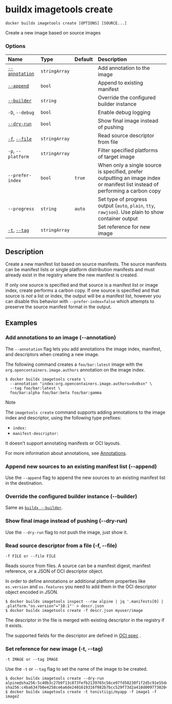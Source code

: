 # buildx imagetools create

```text
docker buildx imagetools create [OPTIONS] [SOURCE...]
```

<!---MARKER_GEN_START-->
Create a new image based on source images

### Options

| Name                             | Type          | Default | Description                                                                                                                   |
|:---------------------------------|:--------------|:--------|:------------------------------------------------------------------------------------------------------------------------------|
| [`--annotation`](#annotation)    | `stringArray` |         | Add annotation to the image                                                                                                   |
| [`--append`](#append)            | `bool`        |         | Append to existing manifest                                                                                                   |
| [`--builder`](#builder)          | `string`      |         | Override the configured builder instance                                                                                      |
| `-D`, `--debug`                  | `bool`        |         | Enable debug logging                                                                                                          |
| [`--dry-run`](#dry-run)          | `bool`        |         | Show final image instead of pushing                                                                                           |
| [`-f`](#file), [`--file`](#file) | `stringArray` |         | Read source descriptor from file                                                                                              |
| `-p`, `--platform`               | `stringArray` |         | Filter specified platforms of target image                                                                                    |
| `--prefer-index`                 | `bool`        | `true`  | When only a single source is specified, prefer outputting an image index or manifest list instead of performing a carbon copy |
| `--progress`                     | `string`      | `auto`  | Set type of progress output (`auto`, `plain`, `tty`, `rawjson`). Use plain to show container output                           |
| [`-t`](#tag), [`--tag`](#tag)    | `stringArray` |         | Set reference for new image                                                                                                   |


<!---MARKER_GEN_END-->

## Description

Create a new manifest list based on source manifests. The source manifests can
be manifest lists or single platform distribution manifests and must already
exist in the registry where the new manifest is created.

If only one source is specified and that source is a manifest list or image index,
create performs a carbon copy. If one source is specified and that source is *not*
a list or index, the output will be a manifest list, however you can disable this
behavior with `--prefer-index=false` which attempts to preserve the source manifest
format in the output.

## Examples

### <a name="annotation"></a> Add annotations to an image (--annotation)

The `--annotation` flag lets you add annotations the image index, manifest,
and descriptors when creating a new image.

The following command creates a `foo/bar:latest` image with the
`org.opencontainers.image.authors` annotation on the image index.

```console
$ docker buildx imagetools create \
  --annotation "index:org.opencontainers.image.authors=dvdksn" \
  --tag foo/bar:latest \
  foo/bar:alpha foo/bar:beta foo/bar:gamma
```

> [!NOTE]
> The `imagetools create` command supports adding annotations to the image
> index and descriptor, using the following type prefixes:
>
> - `index:`
> - `manifest-descriptor:`
>
> It doesn't support annotating manifests or OCI layouts.

For more information about annotations, see
[Annotations](https://docs.docker.com/build/building/annotations/).

### <a name="append"></a> Append new sources to an existing manifest list (--append)

Use the `--append` flag to append the new sources to an existing manifest list
in the destination.

### <a name="builder"></a> Override the configured builder instance (--builder)

Same as [`buildx --builder`](buildx.md#builder).

### <a name="dry-run"></a> Show final image instead of pushing (--dry-run)

Use the `--dry-run` flag to not push the image, just show it.

### <a name="file"></a> Read source descriptor from a file (-f, --file)

```text
-f FILE or --file FILE
```

Reads source from files. A source can be a manifest digest, manifest reference,
or a JSON of OCI descriptor object.

In order to define annotations or additional platform properties like `os.version` and
`os.features` you need to add them in the OCI descriptor object encoded in JSON.

```console
$ docker buildx imagetools inspect --raw alpine | jq '.manifests[0] | .platform."os.version"="10.1"' > descr.json
$ docker buildx imagetools create -f descr.json myuser/image
```

The descriptor in the file is merged with existing descriptor in the registry if it exists.

The supported fields for the descriptor are defined in [OCI spec](https://github.com/opencontainers/image-spec/blob/master/descriptor.md#properties) .

### <a name="tag"></a> Set reference for new image  (-t, --tag)

```text
-t IMAGE or --tag IMAGE
```

Use the `-t` or `--tag` flag to set the name of the image to be created.

```console
$ docker buildx imagetools create --dry-run alpine@sha256:5c40b3c27b9f13c873fefb2139765c56ce97fd50230f1f2d5c91e55dec171907 sha256:c4ba6347b0e4258ce6a6de2401619316f982b7bcc529f73d2a410d0097730204
$ docker buildx imagetools create -t tonistiigi/myapp -f image1 -f image2
```
